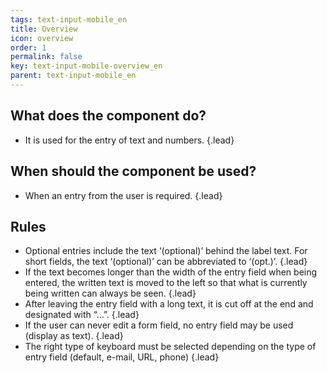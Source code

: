 ```yaml
---
tags: text-input-mobile_en
title: Overview
icon: overview
order: 1
permalink: false  
key: text-input-mobile-overview_en
parent: text-input-mobile_en
---
```


## What does the component do?
*   It is used for the entry of text and numbers. {.lead}

## When should the component be used?
*   When an entry from the user is required. {.lead}

## Rules
*   Optional entries include the text ‘(optional)’ behind the label text. For short fields, the text ‘(optional)’ can be abbreviated to ‘(opt.)’. {.lead}
*   If the text becomes longer than the width of the entry field when being entered, the written text is moved to the left so that what is currently being written can always be seen. {.lead}
*   After leaving the entry field with a long text, it is cut off at the end and designated with “…”. {.lead}
*   If the user can never edit a form field, no entry field may be used (display as text). {.lead}
*   The right type of keyboard must be selected depending on the type of entry field (default, e-mail, URL, phone) {.lead}